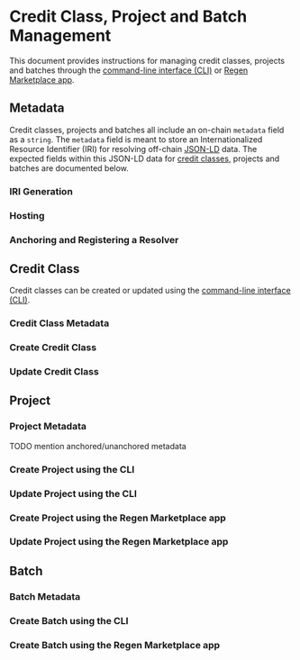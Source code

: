 # Credit Class, Project and Batch Management

This document provides instructions for managing credit classes, projects and batches through the [command-line interface (CLI)](../ledger/infrastructure/interfaces.html#command-line-interface) or [Regen Marketplace app](https://app.regen.network/).

## Metadata

Credit classes, projects and batches all include an on-chain `metadata` field as a `string`. The `metadata` field is meant to store an Internationalized Resource Identifier (IRI) for resolving  off-chain [JSON-LD](https://json-ld.org/) data.
The expected fields within this JSON-LD data for [credit classes](#credit-class-metadata), projects and batches are documented below.

### IRI Generation

### Hosting

### Anchoring and Registering a Resolver

## Credit Class

Credit classes can be created or updated using the [command-line interface (CLI)](../ledger/infrastructure/interfaces.html#command-line-interface).

### Credit Class Metadata

### Create Credit Class

### Update Credit Class

## Project

### Project Metadata

TODO mention anchored/unanchored metadata

### Create Project using the CLI

### Update Project using the CLI

### Create Project using the Regen Marketplace app

### Update Project using the Regen Marketplace app

## Batch

### Batch Metadata

### Create Batch using the CLI

### Create Batch using the Regen Marketplace app